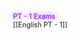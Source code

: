 <div class="mainGlowHeading" style="color: #9130ff; text-shadow: 0 0 13px #9130ff, 0 0 2px #ae66ff;">PT - 1 Exams</div>
[[English PT - 1]]
